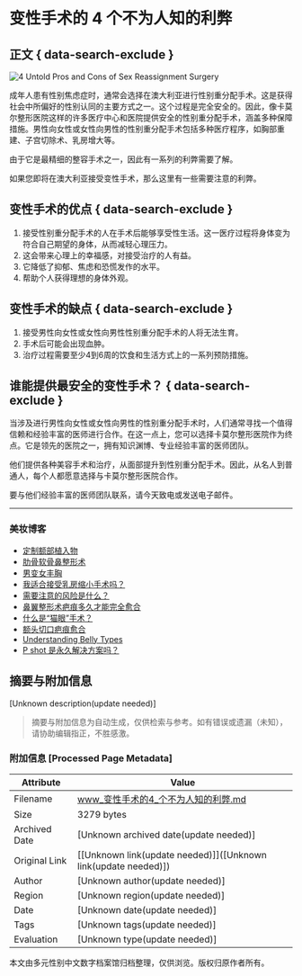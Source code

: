 # 变性手术的 4 个不为人知的利弊

## 正文 { data-search-exclude }


![4 Untold Pros and Cons of Sex Reassignment Surgery](https://www.kamolhospital.com/uploads/blog/651/data/649980c8bac1b.jpg)

成年人患有性别焦虑症时，通常会选择在澳大利亚进行性别重分配手术。这是获得社会中所偏好的性别认同的主要方式之一。这个过程是完全安全的。因此，像卡莫尔整形医院这样的许多医疗中心和医院提供安全的性别重分配手术，涵盖多种保障措施。男性向女性或女性向男性的性别重分配手术包括多种医疗程序，如胸部重建、子宫切除术、乳房增大等。

由于它是最精细的整容手术之一，因此有一系列的利弊需要了解。

如果您即将在澳大利亚接受变性手术，那么这里有一些需要注意的利弊。

## 变性手术的优点 { data-search-exclude }

1. 接受性别重分配手术的人在手术后能够享受性生活。这一医疗过程将身体变为符合自己期望的身体，从而减轻心理压力。
2. 这会带来心理上的幸福感，对接受治疗的人有益。
3. 它降低了抑郁、焦虑和恐慌发作的水平。
4. 帮助个人获得理想的身体外观。

## 变性手术的缺点 { data-search-exclude }

1. 接受男性向女性或女性向男性性别重分配手术的人将无法生育。
2. 手术后可能会出现血肿。
3. 治疗过程需要至少4到6周的饮食和生活方式上的一系列预防措施。

## 谁能提供最安全的变性手术？ { data-search-exclude }

当涉及进行男性向女性或女性向男性的性别重分配手术时，人们通常寻找一个值得信赖和经验丰富的医师进行合作。在这一点上，您可以选择卡莫尔整形医院作为终点。它是领先的医院之一，拥有知识渊博、专业经验丰富的医师团队。

他们提供各种美容手术和治疗，从面部提升到性别重分配手术。因此，从名人到普通人，每个人都愿意选择与卡莫尔整形医院合作。

要与他们经验丰富的医师团队联系，请今天致电或发送电子邮件。

---

### 美妆博客

- [定制额部植入物](https://www.kamolhospital.com/blog/565/customized-forehead-implant)
- [肋骨软骨鼻整形术](https://www.kamolhospital.com/blog/543/rhinoplasty-with-rib-cartilage-2)
- [男变女丰胸](https://www.kamolhospital.com/blog/260/male-to-female-breast-augmentation)
- [我适合接受乳房缩小手术吗？](https://www.kamolhospital.com/blog/533/am-i-a-good-candidate-for-breast-reduction)
- [需要注意的风险是什么？](https://www.kamolhospital.com/blog/435/what-is-the-risk-to-be-aware)
- [鼻翼整形术疤痕多久才能完全愈合](https://www.kamolhospital.com/blog/547/how-long-until-alarplasty-scars-are-fully-healed)
- [什么是“猫眼”手术？](https://www.kamolhospital.com/blog/1149/what-is-a-cat-eyes-surgery)
- [额头切口疤痕愈合](https://www.kamolhospital.com/blog/399/healing-incision-scar-of-forehead)
- [Understanding Belly Types](https://www.kamolhospital.com/blog/1950/understanding-belly-types)
- [P shot 是永久解决方案吗？](https://www.kamolhospital.com/blog/1480/is-p-shot-a-permanent-solution)
<!-- tcd_original_link https://www.kamolhospital.com/zh/blog/651/4-untold-pros-and-cons-of-sex-reassignment-surgery -->


## 摘要与附加信息

<!-- tcd_abstract -->
[Unknown description(update needed)]
<!-- tcd_abstract_end -->

> 摘要与附加信息为自动生成，仅供检索与参考。如有错误或遗漏（未知），请协助编辑指正，不胜感激。

### 附加信息 [Processed Page Metadata]

| Attribute       | Value                                  |
|-----------------|----------------------------------------|
| Filename        | www_变性手术的4_个不为人知的利弊.md                             |
| Size            | 3279 bytes                           |
| Archived Date   | [Unknown archived date(update needed)]                             |
| Original Link   | [[Unknown link(update needed)]]([Unknown link(update needed)])                       |
| Author          | [Unknown author(update needed)]                               |
| Region          | [Unknown region(update needed)]                               |
| Date            | [Unknown date(update needed)]                                 |
| Tags            | [Unknown tags(update needed)]                                 |
| Evaluation            | [Unknown type(update needed)]                                 |
<!-- tcd_table_end -->

本文由多元性别中文数字档案馆归档整理，仅供浏览。版权归原作者所有。
